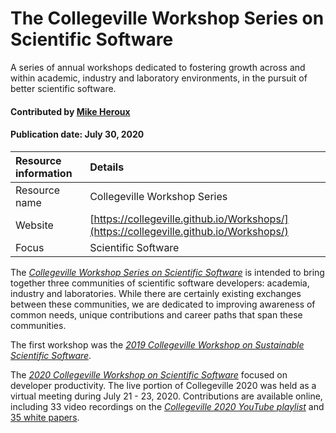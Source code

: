 # The Collegeville Workshop Series on Scientific Software

<!-- deck text start -->
A series of annual workshops dedicated to fostering growth across and within academic, industry and laboratory environments, in the pursuit of better scientific software.
<!-- deck text start -->

#### Contributed by [Mike Heroux](http://github.com/maherou)
#### Publication date: July 30, 2020

Resource information | Details
:--- | :--- 
Resource name  | Collegeville Workshop Series
Website | [https://collegeville.github.io/Workshops/](https://collegeville.github.io/Workshops/)
Focus | Scientific Software

The [*Collegeville Workshop Series on Scientific Software*](https://collegeville.github.io/Workshops/) is intended to bring together three communities of scientific software developers: academia, industry and laboratories. While there are certainly existing exchanges between these communities, we are dedicated to improving awareness of common needs, unique contributions and career paths that span these communities.

The first workshop was the [*2019 Collegeville Workshop on Sustainable Scientific Software*](https://collegeville.github.io/CW3S19/). 

The [*2020 Collegeville Workshop on Scientific Software*](https://collegeville.github.io/CW20/) focused on developer productivity.  The live portion of Collegeville 2020 was held as a virtual meeting during July 21 - 23, 2020.  Contributions are available online, including 33 video recordings on the [*Collegeville 2020 YouTube playlist*](https://www.youtube.com/playlist?list=PLSsqt6vUDjJ2lf4vs8xsX0YpBt-S-0c8t) and [35 white papers](https://collegeville.github.io/CW20/WorkshopResources/WhitePapers/WhitePaperList.html).

<!---
Publish: yes
RSS update: 2020-07-30
Pinned: no
Topics: software engineering, testing, projects and organizations
--->
